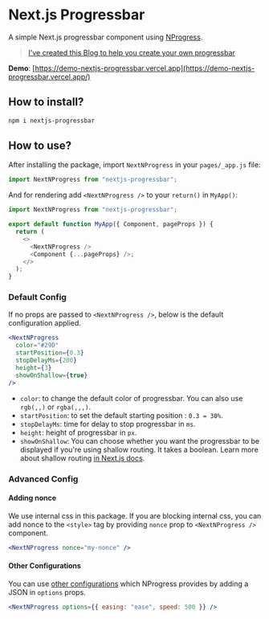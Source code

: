 # Next.js Progressbar

A simple Next.js progressbar component using [NProgress](http://ricostacruz.com/nprogress/).

> [I've created this Blog to help you create your own progressbar](https://gosink.in/next-js-make-your-own-progress-bar-indicator-component-easily/)

**Demo**: [https://demo-nextjs-progressbar.vercel.app](https://demo-nextjs-progressbar.vercel.app/)

## How to install?

```bash
npm i nextjs-progressbar
```

## How to use?

After installing the package, import `NextNProgress` in your `pages/_app.js` file:

```js
import NextNProgress from "nextjs-progressbar";
```

And for rendering add `<NextNProgress />` to your `return()` in `MyApp()`:

```js
import NextNProgress from "nextjs-progressbar";

export default function MyApp({ Component, pageProps }) {
  return (
    <>
      <NextNProgress />
      <Component {...pageProps} />;
    </>
  );
}
```

### Default Config

If no props are passed to `<NextNProgress />`, below is the default configuration applied.

```jsx
<NextNProgress
  color="#29D"
  startPosition={0.3}
  stopDelayMs={200}
  height={3}
  showOnShallow={true}
/>
```

- `color`: to change the default color of progressbar. You can also use `rgb(,,)` or `rgba(,,,)`.
- `startPosition`: to set the default starting position : `0.3 = 30%`.
- `stopDelayMs`: time for delay to stop progressbar in `ms`.
- `height`: height of progressbar in `px`.
- `showOnShallow`: You can choose whether you want the progressbar to be displayed if you're using shallow routing. It takes a boolean. Learn more about shallow routing [in Next.js docs](https://nextjs.org/docs/routing/shallow-routing).

### Advanced Config

#### Adding nonce

We use internal css in this package. If you are blocking internal css, you can add nonce to the `<style>` tag by providing `nonce` prop to `<NextNProgress />` component.

```jsx
<NextNProgress nonce="my-nonce" />
```

#### Other Configurations

You can use [other configurations](https://github.com/rstacruz/nprogress#configuration) which NProgress provides by adding a JSON in `options` props.

```jsx
<NextNProgress options={{ easing: "ease", speed: 500 }} />
```
